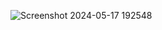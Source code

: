 ![Screenshot 2024-05-17 192548](https://github.com/Rishab-kumar-026/Calculator/assets/163623411/7c7c3cdf-e851-4bd9-9dc6-97bb4cf1b709)


  
